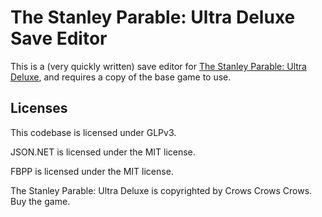 # The Stanley Parable: Ultra Deluxe Save Editor

This is a (very quickly written) save editor for [The Stanley Parable: Ultra Deluxe](https://store.steampowered.com/app/1703340/The_Stanley_Parable_Ultra_Deluxe/), and requires a copy of the base game to use.

## Licenses

This codebase is licensed under GLPv3.

JSON.NET is licensed under the MIT license.

FBPP is licensed under the MIT license.

The Stanley Parable: Ultra Deluxe is copyrighted by Crows Crows Crows. Buy the game.